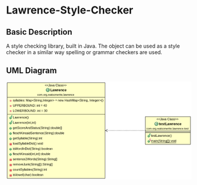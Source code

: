 # Lawrence-Style-Checker
## Basic Description
A style checking library, built in Java. The object can be used as a style checker in a similar way spelling or grammar checkers are used. 
## UML Diagram
![UML diagram of Lawrence class](/LawrenceUML.png?raw=true "Lawrence App UML Diagram")

